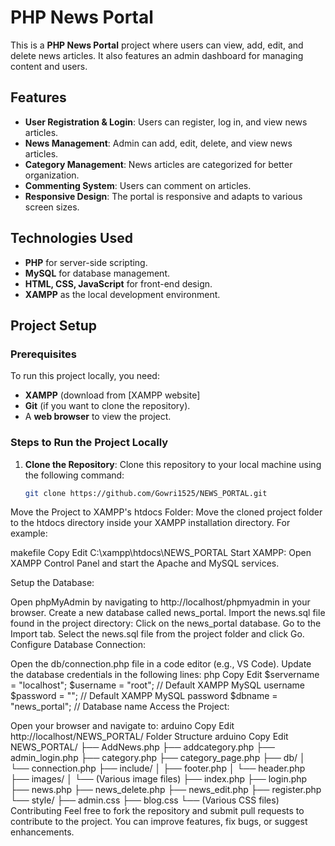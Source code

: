 # PHP News Portal

This is a **PHP News Portal** project where users can view, add, edit, and delete news articles. It also features an admin dashboard for managing content and users.

## Features
- **User Registration & Login**: Users can register, log in, and view news articles.
- **News Management**: Admin can add, edit, delete, and view news articles.
- **Category Management**: News articles are categorized for better organization.
- **Commenting System**: Users can comment on articles.
- **Responsive Design**: The portal is responsive and adapts to various screen sizes.

## Technologies Used
- **PHP** for server-side scripting.
- **MySQL** for database management.
- **HTML, CSS, JavaScript** for front-end design.
- **XAMPP** as the local development environment.

## Project Setup

### Prerequisites
To run this project locally, you need:
- **XAMPP** (download from [XAMPP website]
- **Git** (if you want to clone the repository).
- A **web browser** to view the project.

### Steps to Run the Project Locally

1. **Clone the Repository**:
   Clone this repository to your local machine using the following command:
   ```bash
   git clone https://github.com/Gowri1525/NEWS_PORTAL.git
Move the Project to XAMPP's htdocs Folder: Move the cloned project folder to the htdocs directory inside your XAMPP installation directory. For example:

makefile
Copy
Edit
C:\xampp\htdocs\NEWS_PORTAL
Start XAMPP: Open XAMPP Control Panel and start the Apache and MySQL services.

Setup the Database:

Open phpMyAdmin by navigating to http://localhost/phpmyadmin in your browser.
Create a new database called news_portal.
Import the news.sql file found in the project directory:
Click on the news_portal database.
Go to the Import tab.
Select the news.sql file from the project folder and click Go.
Configure Database Connection:

Open the db/connection.php file in a code editor (e.g., VS Code).
Update the database credentials in the following lines:
php
Copy
Edit
$servername = "localhost";
$username = "root";  // Default XAMPP MySQL username
$password = "";  // Default XAMPP MySQL password
$dbname = "news_portal"; // Database name
Access the Project:

Open your browser and navigate to:
arduino
Copy
Edit
http://localhost/NEWS_PORTAL/
Folder Structure
arduino
Copy
Edit
NEWS_PORTAL/
├── AddNews.php
├── addcategory.php
├── admin_login.php
├── category.php
├── category_page.php
├── db/
│   └── connection.php
├── include/
│   ├── footer.php
│   └── header.php
├── images/
│   └── (Various image files)
├── index.php
├── login.php
├── news.php
├── news_delete.php
├── news_edit.php
├── register.php
└── style/
    ├── admin.css
    ├── blog.css
    └── (Various CSS files)
Contributing
Feel free to fork the repository and submit pull requests to contribute to the project. You can improve features, fix bugs, or suggest enhancements.
